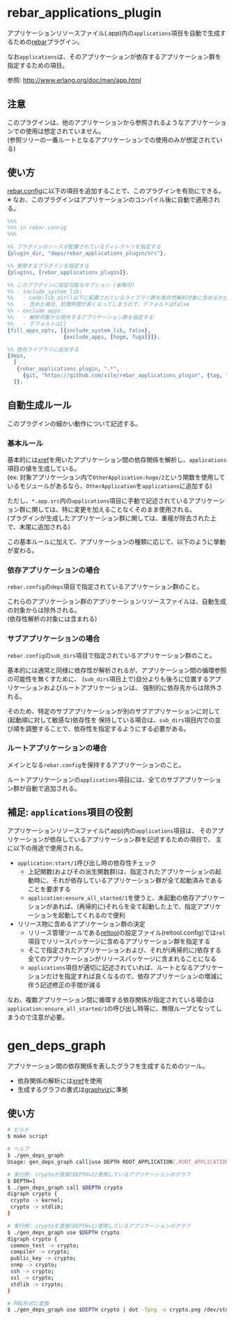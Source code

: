 rebar_applications_plugin
=========================

アプリケーションリソースファイル(.app)内の`applications`項目を自動で生成するための[rebar](https://github.com/rebar/rebar)プラグイン。

なお`applications`は、そのアプリケーションが依存するアプリケーション群を指定するための項目。

参照: http://www.erlang.org/doc/man/app.html

注意
----

このプラグインは、他のアプリケーションから参照されるようなアプリケーションでの使用は想定されていません。<br />
(参照ツリーの一番ルートとなるアプリケーションでの使用のみが想定されている)

使い方
------

[rebar.config](https://github.com/rebar/rebar/blob/master/rebar.config.sample)に以下の項目を追加することで、このプラグインを有効にできる。<br />
※ なお、このプラグインはアプリケーションのコンパイル後に自動で適用される。
```erlang
%%%
%%% in rebar.conrig
%%%

%% プラグインのソースが配置されているディレクトリを指定する
{plugin_dir, "deps/rebar_applications_plugin/src"}.

%% 使用するプラグインを指定する
{plugins, [rebar_applications_plugin]}.

%% このプラグインに指定可能なオプション (省略可)
%% - include_system_lib:
%%   - code:lib_dir()以下に配置されているライブラリ群を依存性解析対象に含めるかどうか
%%   - 含めた場合、処理時間が長くなってしまうので、デフォルトはfalse
%% - exclude_apps:
%%   - 解析対象から除外するアプリケーション群を指定する
%%   - デフォルトは[]
{fill_apps_opts, [{include_system_lib, false},
                  {exclude_apps, [hoge, fuga]}]}.

%% 依存ライブラリに追加する
{deps,
  [
   {rebar_applications_plugin, ".*",
     {git, "https://github.com/sile/rebar_applications_plugin", {tag, "v0.1.2"}}}
  ]}.
```


自動生成ルール
--------------

このプラグインの細かい動作について記述する。

### 基本ルール

基本的には[xref](http://www.erlang.org/doc/man/xref.html)を用いたアプリケーション間の依存関係を解析し、`applications`項目の値を生成している。<br />
(ex: 対象アプリケーション内で`OtherApplication:hoge/2`という関数を使用しているモジュールがあるなら、`OtherApplication`を`applications`に追加する)

ただし、`*.app.src`内の`applications`項目に手動で記述されているアプリケーション群に関しては、特に変更を加えることなくそのまま使用される。<br />
(プラグインが生成したアプリケーション群に関しては、重複が除去された上で、末尾に追加される)

この基本ルールに加えて、アプリケーションの種類に応じて、以下のように挙動が変わる。

### 依存アプリケーションの場合

`rebar.config`の`deps`項目で指定されているアプリケーション群のこと。

これらのアプリケーション群のアプリケーションリソースファイルは、自動生成の対象からは除外される。<br />
(依存性解析の対象には含まれる)


### サブアプリケーションの場合

`rebar.config`の`sub_dirs`項目で指定されているアプリケーション群のこと。

基本的には通常と同様に依存性が解析されるが、アプリケーション間の循環参照の可能性を無くすために、
(`sub_dirs`項目上で)自分よりも後ろに位置するアプリケーションおよびルートアプリケーションは、
強制的に依存先からは除外される。

そのため、特定のサブアプリケーションが別のサブアプリケーションに対して(起動順に対して敏感な)依存性を
保持している場合は、`sub_dirs`項目内での並び順を調整することで、依存性を指定するようにする必要がある。


### ルートアプリケーションの場合

メインとなる`rebar.config`を保持するアプリケーションのこと。

ルートアプリケーションの`applications`項目には、全てのサブアプリケーション群が自動で追加される。


補足: `applications`項目の役割
------------------------------

アプリケーションリソースファイル(*.app)内の`applications`項目は、
そのアプリケーションが依存しているアプリケーション群を記述するための項目で、
主に以下の用途で使用される。
- `application:start/1`呼び出し時の依存性チェック
  - 上記関数(およびその派生関数群)は、指定されたアプリケーションの起動時に、それが依存しているアプリケーション群が全て起動済みであることを要求する
  - `application:ensure_all_started/1`を使うと、未起動の依存アプリケーションがあれば、(再帰的に)それらを全て起動した上で、指定アプリケーションを起動してくれるので便利
- リリース物に含めるアプリケーション群の決定
  - リリース管理ツールである[reltool](http://www.erlang.org/doc/man/reltool.html)の設定ファイル(reltool.config)では`rel`項目でリリースパッケージに含めるアプリケーション群を指定する
  - そこで指定されたアプリケーションおよび、それが(再帰的に)依存する全てのアプリケーションがリリースパッケージに含まれることになる
  - `applications`項目が適切に記述されていれば、ルートとなるアプリケーションだけを指定すれば良くなるので、依存アプリケーションの増減に伴う記述修正の手間が減る

なお、複数アプリケーション間に循環する依存関係が指定されている場合は`application:ensure_all_started/1`の呼び出し時等に、無限ループとなってしまうので注意が必要。<br />


gen_deps_graph
===============

アプリケーション間の依存関係を表したグラフを生成するためのツール。

- 依存関係の解析には[xref](http://www.erlang.org/doc/man/xref.html)を使用
- 生成するグラフの書式は[graphviz](http://www.graphviz.org/)に準拠

使い方
------

```bash
# ビルド
$ make script

# ヘルプ
$ ./gen_deps_graph
Usage: gen_deps_graph call|use DEPTH ROOT_APPLICATION[,ROOT_APPLICATION]* [EXCLUDE_APPLICATION[,EXCLUDE_APPLICATION]*]

# 実行例: cryptoが直接(DEPTH=1)使用しているアプリケーションのグラフ
$ DEPTH=1
$ ./gen_deps_graph call $DEPTH crypto
digraph crypto {
 crypto -> kernel;
 crypto -> stdlib;
}

# 実行例: cryptoを直接(DEPTH=1)使用しているアプリケーションのグラフ
$ ./gen_deps_graph use $DEPTH crypto
digraph crypto {
 common_test -> crypto;
 compiler -> crypto;
 public_key -> crypto;
 snmp -> crypto;
 ssh -> crypto;
 ssl -> crypto;
 stdlib -> crypto;
}

# PNG形式に変換
$ ./gen_deps_graph use $DEPTH crypto | dot -Tpng -o crypto.png /dev/stdin
```
